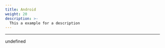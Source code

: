 ```yaml
---
title: Android
weight: 20
description: >-
  This a example for a description
---
```


---

undefined
